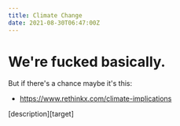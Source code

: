 ```yaml
---
title: Climate Change
date: 2021-08-30T06:47:00Z
---
```


# We're fucked basically. 
But if there's a chance maybe it's this:
* https://www.rethinkx.com/climate-implications

[description][target]
